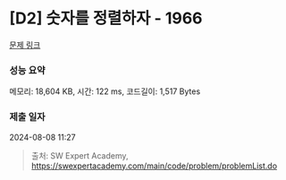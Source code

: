 # [D2] 숫자를 정렬하자 - 1966 

[문제 링크](https://swexpertacademy.com/main/code/problem/problemDetail.do?contestProbId=AV5PrmyKAWEDFAUq) 

### 성능 요약

메모리: 18,604 KB, 시간: 122 ms, 코드길이: 1,517 Bytes

### 제출 일자

2024-08-08 11:27



> 출처: SW Expert Academy, https://swexpertacademy.com/main/code/problem/problemList.do
